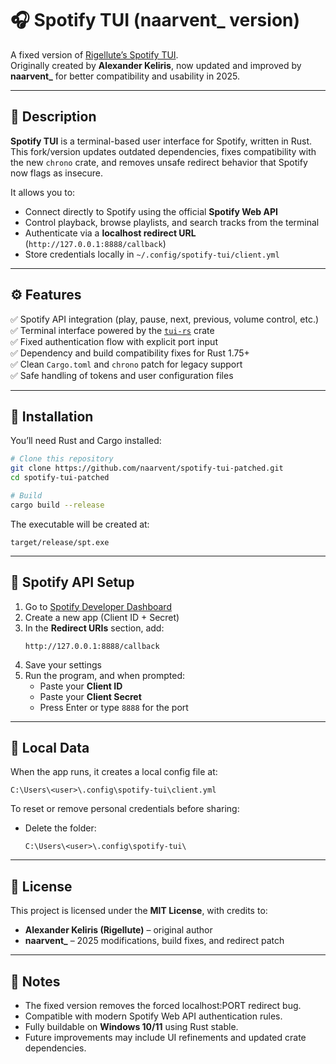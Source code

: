 # 🎧 Spotify TUI (naarvent_ version)

A fixed version of [Rigellute’s Spotify TUI](https://github.com/Rigellute/spotify-tui).  
Originally created by **Alexander Keliris**, now updated and improved by **naarvent_** for better compatibility and usability in 2025.

---

## 🧩 Description

**Spotify TUI** is a terminal-based user interface for Spotify, written in Rust.  
This fork/version updates outdated dependencies, fixes compatibility with the new `chrono` crate, and removes unsafe redirect behavior that Spotify now flags as insecure.

It allows you to:
- Connect directly to Spotify using the official **Spotify Web API**  
- Control playback, browse playlists, and search tracks from the terminal  
- Authenticate via a **localhost redirect URL** (`http://127.0.0.1:8888/callback`)  
- Store credentials locally in `~/.config/spotify-tui/client.yml`

---

## ⚙️ Features

✅ Spotify API integration (play, pause, next, previous, volume control, etc.)  
✅ Terminal interface powered by the [`tui-rs`](https://github.com/fdehau/tui-rs) crate  
✅ Fixed authentication flow with explicit port input  
✅ Dependency and build compatibility fixes for Rust 1.75+  
✅ Clean `Cargo.toml` and `chrono` patch for legacy support  
✅ Safe handling of tokens and user configuration files  

---

## 🧰 Installation

You’ll need Rust and Cargo installed:

```bash
# Clone this repository
git clone https://github.com/naarvent/spotify-tui-patched.git
cd spotify-tui-patched

# Build
cargo build --release
```

The executable will be created at:
```
target/release/spt.exe
```

---

## 🔑 Spotify API Setup

1. Go to [Spotify Developer Dashboard](https://developer.spotify.com/dashboard/applications)  
2. Create a new app (Client ID + Secret)  
3. In the **Redirect URIs** section, add:
   ```
   http://127.0.0.1:8888/callback
   ```
4. Save your settings  
5. Run the program, and when prompted:
   - Paste your **Client ID**
   - Paste your **Client Secret**
   - Press Enter or type `8888` for the port  

---

## 🧼 Local Data

When the app runs, it creates a local config file at:

```
C:\Users\<user>\.config\spotify-tui\client.yml
```

To reset or remove personal credentials before sharing:
- Delete the folder:  
  ```
  C:\Users\<user>\.config\spotify-tui\
  ```

---

## 🧠 License

This project is licensed under the **MIT License**, with credits to:
- **Alexander Keliris (Rigellute)** – original author  
- **naarvent_** – 2025 modifications, build fixes, and redirect patch  

---

## 🚀 Notes

- The fixed version removes the forced localhost:PORT redirect bug.  
- Compatible with modern Spotify Web API authentication rules.  
- Fully buildable on **Windows 10/11** using Rust stable.  
- Future improvements may include UI refinements and updated crate dependencies.
